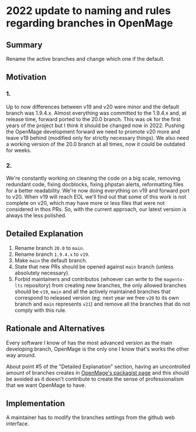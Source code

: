 # 2022 update to naming and rules regarding branches in OpenMage

## Summary

Rename the active branches and change which one if the default.

## Motivation

### 1.
Up to now differences between v19 and v20 were minor and the default branch was 1.9.4.x. Almost everything was committed to the 1.9.4.x and, at release time, forward ported to the 20.0 branch.
This was ok for the first years of the project but I think it should be changed now in 2022.
Pushing the OpenMage development forward we need to promote v20 more and leave v19 behind (modified only for strictly necessary things).
We also need a working version of the 20.0 branch at all times, now it could be outdated for weeks.

### 2.
We're constantly working on cleaning the code on a big scale, removing redundant code, fixing docblocks, fixing phpstan alerts, reformatting files for a better readability.
We're now doing everything on v19 and forward port to v20.
When v19 will reach EOL we'll find out that some of this work is not complete on v20, which may have more or less files that were not considered in thos PRs.
So, with the current approach, our latest version is always the less polished.

## Detailed Explanation

1. Rename branch `20.0` to `main`.
2. Rename branch `1.9.4.x` to `v19`.
3. Make `main` the default branch.
4. State that new PRs should be opened against `main` branch (unless absolutely necessary).
5. Forbid maintainers and contributos (whoever can write to the `magento-lts` repository) from creating new branches, the only allowed branches should be `v19`, `main` and all the actively maintained branches that correspond to released version (eg: next year we free `v20` to its own branch and `main` represents `v21`) and remove all the branches that do not comply with this rule.

## Rationale and Alternatives

Every software I know of has the most advanced version as the main developing branch, OpenMage is the only one I know that's works the other way around.

About point #5 of the "Detailed Explanation" section, having an uncontrolled amount of branches creates in [OpenMage's packagist page](https://packagist.org/packages/openmage/magento-lts) and this should be avoided as it doesn't contribute to create the sense of professionalism that we want OpenMage to have.

## Implementation

A maintainer has to modify the branches settings from the github web interface.
